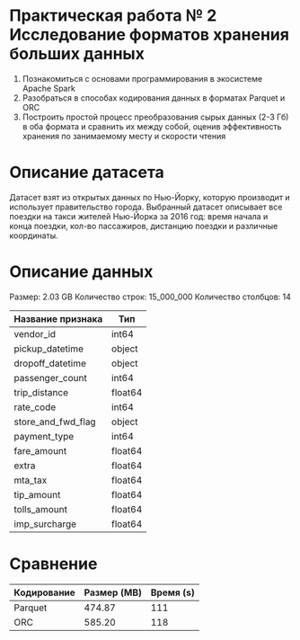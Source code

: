 # Практическая работа № 2 Исследование форматов хранения больших данных

1) Познакомиться с основами программирования в экосистеме Apache Spark
2) Разобраться в способах кодирования данных в форматах Parquet и ORC
3) Построить простой процесс преобразования сырых данных (2-3 Гб) в оба формата и сравнить их между собой, оценив эффективность хранения по занимаемому месту и скорости чтения

# Описание датасета
Датасет взят из открытых данных по Нью-Йорку, которую производит и использует правительство города. Выбранный датасет описывает все поездки на такси жителей Нью-Йорка за 2016 год: время начала и конца поездки, кол-во пассажиров, дистанцию поездки и различные координаты.

# Описание данных
Размер: 2.03 GB
Количество строк: 15_000_000
Количество столбцов: 14

| Название признака  | Тип     | 
|--------------------|---------|
| vendor_id          | int64   |  
| pickup_datetime    | object  | 
| dropoff_datetime   | object  | 
| passenger_count    | int64   |  
| trip_distance      | float64 |
| rate_code          | int64   |  
| store_and_fwd_flag | object  | 
| payment_type       | int64   |  
| fare_amount        | float64 |
| extra              | float64 |
| mta_tax            | float64 |
| tip_amount         | float64 |
| tolls_amount       | float64 |
| imp_surcharge      | float64 |

# Сравнение

| Кодирование | Размер (MB) | Время (s) |
|-------------|-------------|-----------|
| Parquet     | 474.87      | 111       |
| ORC         | 585.20      | 118       |
